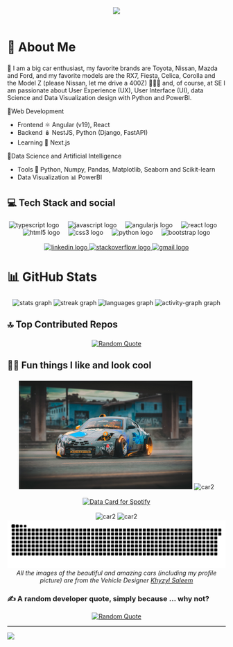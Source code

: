 <div align="center">
  <picture>
    <a href="https://data-card-for-spotify.herokuapp.com/card?user_id=31iqajozgc46bb6722qec3kk2syi">
      <img src="https://capsule-render.vercel.app/api?type=waving&color=gradient&height=280&section=header&text=Hey%20everyone!&fontSize=90&animation=fadeIn&fontAlignY=30&desc=I%20am%20Alejandro,%20welcome%20to%20my%20Github&descAlignY=51&descAlign=62"/>
    </a>
  </picture>
</div>
<br>

###
# 💫 About Me
###
💜 I am a big car enthusiast, my favorite brands are Toyota, Nissan, Mazda and Ford, and my favorite models are the RX7, Fiesta, Celica, Corolla and the Model Z (please Nissan, let me drive a 400Z) 🚗💜💙 and, of course, at SE I am passionate about User Experience (UX), User Interface (UI), data Science and Data Visualization design with Python and PowerBI.

🧁Web Development
- Frontend ⚛️ Angular (v19), React
- Backend  🪆 NestJS, Python (Django, FastAPI)
- Learning 💙 Next.js

🍧Data Science and Artificial Intelligence
- Tools 🐍 Python, Numpy, Pandas, Matplotlib, Seaborn and Scikit-learn
- Data Visualization 📊 PowerBI

###
## 💻 Tech Stack and social
###

<!-- Tech -->
<div align="center">
  <img src="https://cdn.jsdelivr.net/gh/devicons/devicon/icons/typescript/typescript-original.svg" height="35" alt="typescript logo"  />
  <img width="12" />
  <img src="https://cdn.jsdelivr.net/gh/devicons/devicon/icons/javascript/javascript-original.svg" height="35" alt="javascript logo"  />
  <img width="12" />
  <img src="https://cdn.jsdelivr.net/gh/devicons/devicon/icons/angularjs/angularjs-original.svg" height="35" alt="angularjs logo"  />
  <img width="12" />
  <img src="https://cdn.jsdelivr.net/gh/devicons/devicon/icons/react/react-original.svg" height="35" alt="react logo"  />
  <img width="12" />
  <img src="https://cdn.jsdelivr.net/gh/devicons/devicon/icons/html5/html5-original.svg" height="35" alt="html5 logo"  />
  <img width="12" />
  <img src="https://cdn.jsdelivr.net/gh/devicons/devicon/icons/css3/css3-original.svg" height="35" alt="css3 logo"  />
  <img width="12" />
  <img src="https://cdn.jsdelivr.net/gh/devicons/devicon/icons/python/python-original.svg" height="35" alt="python logo"  />
  <img width="12" />
  <img src="https://cdn.jsdelivr.net/gh/devicons/devicon/icons/bootstrap/bootstrap-original.svg" height="35" alt="bootstrap logo"  />
</div>

<br>

<!-- Social-->
<div align="center">
  <a href="https://www.linkedin.com/in/alejandro-novellino-70954817b/" target="_blank">
    <img src="https://raw.githubusercontent.com/maurodesouza/profile-readme-generator/master/src/assets/icons/social/linkedin/default.svg" width="49" height="35" alt="linkedin logo"  />
  </a>
  <a href="https://stackoverflow.com/users/28884943/a27-j779" target="_blank">
    <img src="https://raw.githubusercontent.com/maurodesouza/profile-readme-generator/master/src/assets/icons/social/stackoverflow/default.svg" width="49" height="35" alt="stackoverflow logo"  />
  </a>
  <a href="alnovellino07@gmail.com" target="_blank">
    <img src="https://raw.githubusercontent.com/maurodesouza/profile-readme-generator/master/src/assets/icons/social/gmail/default.svg" width="49" height="35" alt="gmail logo"  />
  </a>
</div>


###
# 📊 GitHub Stats
###

<div align="center">
  <img src="https://github-readme-stats.vercel.app/api?username=AlejandroNovellino&hide_title=false&hide_rank=false&show_icons=true&include_all_commits=true&count_private=true&disable_animations=false&theme=github_dark&locale=en&hide_border=true" height="160" alt="stats graph"  />
  <img src="https://streak-stats.demolab.com?user=AlejandroNovellino&locale=en&mode=daily&theme=github_dark&hide_border=true&border_radius=5" height="160" alt="streak graph"  />
  <img src="https://github-readme-stats.vercel.app/api/top-langs?username=AlejandroNovellino&locale=en&hide_title=false&layout=compact&card_width=320&langs_count=6&theme=github_dark&hide_border=true" height="160" alt="languages graph"  />
  <img src="https://github-readme-activity-graph.vercel.app/graph?username=AlejandroNovellino&area=true&hide_border=true&theme=github-dark&radius=5&hide_title=true" height="160" alt="activity-graph graph"  />
</div>

###
## 🔝 Top Contributed Repos
###

<div align="center">
  <a href="https://github-contributor-stats.vercel.app/api?username=AlejandroNovellino&limit=5&theme=dark&combine_all_yearly_contributions=true">
    <img src="https://github-contributor-stats.vercel.app/api?username=AlejandroNovellino&limit=5&theme=dark&combine_all_yearly_contributions=true" alt="Random Quote"  />
  </a>
</div>

###
## 💜💙 Fun things I like and look cool
###

<!-- Cars -->
<div align="center">
  <picture>
    <img src="images/khyzyl-saleem-350z-1054-2.jpg" alt="car2" height="250" />
  </picture>

  <picture>
    <img src="https://cdna.artstation.com/p/assets/images/images/007/402/320/large/khyzyl-saleem-rex-finallow.jpg?1505899472" alt="car2" height="250" />
  </picture>
</div>
<br>

<!-- Spotify -->
<div align="center">
  <picture>
    <a href="https://data-card-for-spotify.herokuapp.com/card?user_id=31iqajozgc46bb6722qec3kk2syi">
      <img src="https://data-card-for-spotify.herokuapp.com/api/card?user_id=31iqajozgc46bb6722qec3kk2syi&limit=3&custom_title=Music%20I%20like" alt="Data Card for Spotify">
    </a>
  </picture>
</div>
<br>

<!-- Cars -->
<div align="center">
  <picture>
    <img src="https://cdnb.artstation.com/p/assets/images/images/012/992/157/large/khyzyl-saleem-myrex-smooth-1088low.jpg?1537522320" alt="car2" height="250" />
  </picture>

  <picture>
    <img src="https://cdna.artstation.com/p/assets/images/images/007/402/380/4k/khyzyl-saleem-hugo-rx7-finallogo.jpg?1505899843" alt="car2" height="250" />
  </picture>
</div>

<!-- Snake -->
<div align="center">
  <picture>
    <source media="(prefers-color-scheme: dark)" srcset="https://raw.githubusercontent.com/AlejandroNovellino/AlejandroNovellino/output/github-contribution-grid-snake-dark.svg">
    <source media="(prefers-color-scheme: light)" srcset="https://raw.githubusercontent.com/AlejandroNovellino/AlejandroNovellino/output/github-contribution-grid-snake.svg">
    <img alt="github contribution grid snake animation" src="https://raw.githubusercontent.com/AlejandroNovellino/AlejandroNovellino/output/github-contribution-grid-snake.svg">
  </picture>
</div>

<!-- Snake -->
<div align="center">
  <i> All the images of the beautiful and amazing cars (including my profile picture) are from the Vehicle Designer <a href="https://www.artstation.com/khyzylsaleem"> Khyzyl Saleem </a> </i>
</div>

###

### ✍️ A random developer quote, simply because ... why not?
<div align="center">
  <a href="https://quotes-github-readme.vercel.app/api?type=horizontal&theme=dark">
    <img src="https://quotes-github-readme.vercel.app/api?type=horizontal&theme=dark" alt="Random Quote"  />
  </a>
</div>

---
[![](https://visitcount.itsvg.in/api?id=AlejandroNovellino&icon=0&color=9)](https://visitcount.itsvg.in)

<!-- Proudly created part f it with GPRM ( https://gprm.itsvg.in ) and with Profile Readme GEnerator (https://profile-readme-generator.com/result) -->
<!-- Snake SVG made with _generated with [Platane/snk](https://github.com/Platane/snk)_ -->



<!--
**AlejandroNovellino/AlejandroNovellino** is a ✨ _special_ ✨ repository because its `README.md` (this file) appears on your GitHub profile.

Here are some ideas to get you started:

- 🔭 I’m currently working on ...
- 🌱 I’m currently learning ...
- 👯 I’m looking to collaborate on ...
- 🤔 I’m looking for help with ...
- 💬 Ask me about ...
- 📫 How to reach me: ...
- 😄 Pronouns: ...
- ⚡ Fun fact: ...
-->

